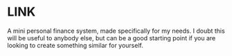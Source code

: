 # LINK

A mini personal finance system, made specifically for my needs. I doubt this will be useful to anybody else, but can be a good 
starting point if you are looking to create something similar for yourself.
